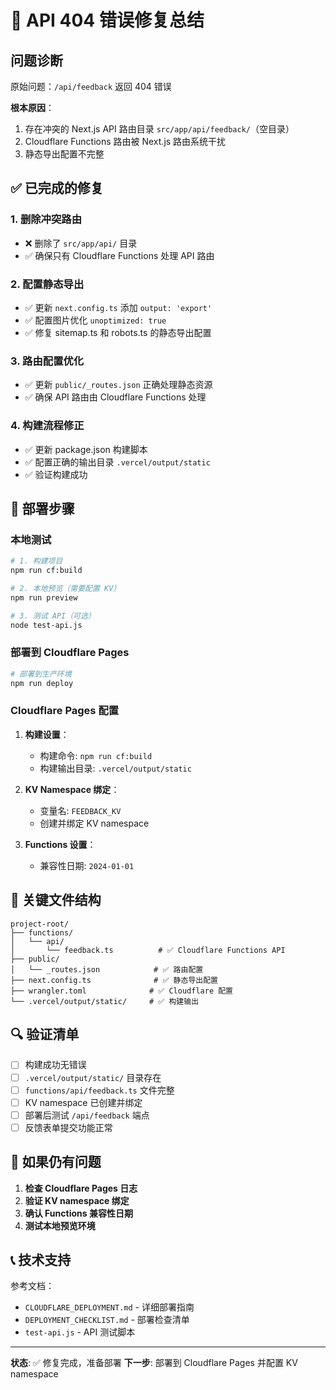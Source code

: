 # 🎯 API 404 错误修复总结

## 问题诊断

原始问题：`/api/feedback` 返回 404 错误

**根本原因**：

1. 存在冲突的 Next.js API 路由目录 `src/app/api/feedback/`（空目录）
2. Cloudflare Functions 路由被 Next.js 路由系统干扰
3. 静态导出配置不完整

## ✅ 已完成的修复

### 1. 删除冲突路由

- ❌ 删除了 `src/app/api/` 目录
- ✅ 确保只有 Cloudflare Functions 处理 API 路由

### 2. 配置静态导出

- ✅ 更新 `next.config.ts` 添加 `output: 'export'`
- ✅ 配置图片优化 `unoptimized: true`
- ✅ 修复 sitemap.ts 和 robots.ts 的静态导出配置

### 3. 路由配置优化

- ✅ 更新 `public/_routes.json` 正确处理静态资源
- ✅ 确保 API 路由由 Cloudflare Functions 处理

### 4. 构建流程修正

- ✅ 更新 package.json 构建脚本
- ✅ 配置正确的输出目录 `.vercel/output/static`
- ✅ 验证构建成功

## 🚀 部署步骤

### 本地测试

```bash
# 1. 构建项目
npm run cf:build

# 2. 本地预览（需要配置 KV）
npm run preview

# 3. 测试 API（可选）
node test-api.js
```

### 部署到 Cloudflare Pages

```bash
# 部署到生产环境
npm run deploy
```

### Cloudflare Pages 配置

1. **构建设置**：

   - 构建命令: `npm run cf:build`
   - 构建输出目录: `.vercel/output/static`

2. **KV Namespace 绑定**：

   - 变量名: `FEEDBACK_KV`
   - 创建并绑定 KV namespace

3. **Functions 设置**：
   - 兼容性日期: `2024-01-01`

## 📁 关键文件结构

```
project-root/
├── functions/
│   └── api/
│       └── feedback.ts          # ✅ Cloudflare Functions API
├── public/
│   └── _routes.json            # ✅ 路由配置
├── next.config.ts              # ✅ 静态导出配置
├── wrangler.toml              # ✅ Cloudflare 配置
└── .vercel/output/static/     # ✅ 构建输出
```

## 🔍 验证清单

- [ ] 构建成功无错误
- [ ] `.vercel/output/static/` 目录存在
- [ ] `functions/api/feedback.ts` 文件完整
- [ ] KV namespace 已创建并绑定
- [ ] 部署后测试 `/api/feedback` 端点
- [ ] 反馈表单提交功能正常

## 🐛 如果仍有问题

1. **检查 Cloudflare Pages 日志**
2. **验证 KV namespace 绑定**
3. **确认 Functions 兼容性日期**
4. **测试本地预览环境**

## 📞 技术支持

参考文档：

- `CLOUDFLARE_DEPLOYMENT.md` - 详细部署指南
- `DEPLOYMENT_CHECKLIST.md` - 部署检查清单
- `test-api.js` - API 测试脚本

---

**状态**: ✅ 修复完成，准备部署
**下一步**: 部署到 Cloudflare Pages 并配置 KV namespace
